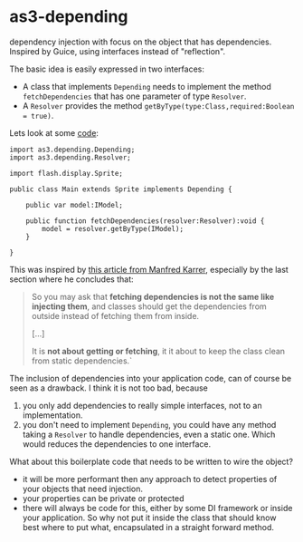 as3-depending
=============

dependency injection with focus on the object that has dependencies. Inspired by Guice, using interfaces instead of "reflection".

The basic idea is easily expressed in two interfaces:

- A class that implements `Depending` needs to implement the method `fetchDependencies` that has one parameter of type `Resolver`.
- A `Resolver` provides the method ```getByType(type:Class,required:Boolean = true)```.

Lets look at some [code](depending-test/src/as3/depending/examples/readme):
```
import as3.depending.Depending;
import as3.depending.Resolver;

import flash.display.Sprite;

public class Main extends Sprite implements Depending {

    public var model:IModel;

    public function fetchDependencies(resolver:Resolver):void {
        model = resolver.getByType(IModel);
    }
    
}
```

This was inspired by [this article from Manfred Karrer](http://www.screenshot.at/blog/2012/01/31/dependency-injection-without-reflection/), especially by the last section where he concludes that:

> So you may ask that **fetching dependencies is not the same like injecting them**, and classes should get the dependencies from outside instead of fetching them from inside.
>
> [...]
>
> It is **not about getting or fetching**, it it about to keep the class clean from static dependencies.`

The inclusion of dependencies into your application code, can of course be seen as a drawback. 
I think it is not too bad, because 

1. you only add dependencies to really simple interfaces, not to an implementation.
2. you don't need to implement `Depending`, you could have any method taking a `Resolver` to handle dependencies, even a static one. Which would reduces the dependencies to one interface.

What about this boilerplate code that needs to be written to wire the object?
* it will be more performant then any approach to detect properties of your objects that need injection.
* your properties can be private or protected
* there will always be code for this, either by some DI framework or inside your application. So why not put it inside the class that should know best where to put what, encapsulated in a straight forward method.

 



